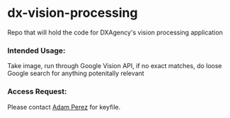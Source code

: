 # dx-vision-processing
Repo that will hold the code for DXAgency's vision processing application

### Intended Usage:
Take image, run through Google Vision API, if no exact matches, do loose Google search for anything potenitally relevant

### Access Request:
Please contact [Adam Perez](mailto:aperez@dxagency.com) for keyfile.
